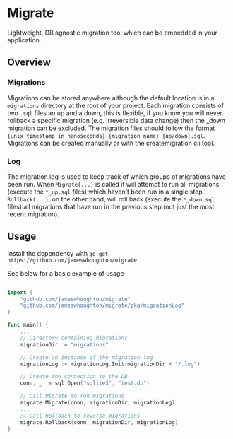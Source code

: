 # Migrate

Lightweight, DB agnostic migration tool which can be embedded in your application.

## Overview

### Migrations

Migrations can be stored anywhere although the default location is in a `migrations` directory at the root of your project. Each migration consists of two `.sql` files an up and a down, this is flexible, if you know you will never rollback a specific migration (e.g. irreversible data change) then the _down migration can be excluded. The migration files should follow the format `{unix timestamp in nanoseconds}_{migration name}_{up/down}.sql`. Migrations can be created manually or with the createmigration cli tool.

### Log

The migration log is used to keep track of which groups of migrations have been run. When `Migrate(...)` is called it will attempt to run all migrations (execute the `*_up.sql` files) which haven't been run in a single step. `Rollback(...)`, on the other hand, will roll back (execute the `*_down.sql` files) all migrations that have run in the previous step (not just the most recent migration).

## Usage

Install the dependency with `go get https://github.com/jameswhoughton/migrate`

See below for a basic example of usage
```go

import (
    "github.com/jameswhoughton/migrate"
    "github.com/jameswhoughton/migrate/pkg/migrationLog"
)

func main() {
    ...
    // Directory containing migrations
    migrationDir := "migrations"

    // Create an instance of the migration log
    migrationLog := migrationLog.Init(migrationDir + "/.log")

    // Create the connection to the DB
    conn, _ := sql.Open("sqlite3", "test.db")

    // Call Migrate to run migrations
    migrate.Migrate(conn, migrationDir, migrationLog)
    ...
    // Call Rollback to reverse migrations
    migrate.Rollback(conn, migrationDir, migrationLog)
}
```